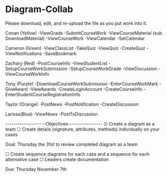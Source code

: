 # Diagram-Collab
Please download, edit, and re-upload the file as you put work into it.


Conan (Yellow)
-ViewGrade
-SubmitCourseWork
-ViewCourseMaterial
(sub DownloadMaterial)
-ViewCourseWork
-ViewCalendar
-SetCalendar

Cameron (Green)
-ViewClassList
-TakeQuiz
-ViewQuiz
-CreateQuiz
-ViewNotifications
-SaveBookmark

Zachary (Red)
-PostCourseInfo
-ViewStudentList
-SetupCourseWorkSubmission
-SetupCourseWorkGrade
-ViewDiscussion
-ViewCourseWorkInfo

Tony (Purple)
-DownloadCourseWorkSubmission
-EnterCourseWorkMark
-GiveAward
-ViewAwards
-CreateLoginAccount
-CreateCourseInfo
-EnterStudentCourseRegistrationInfo

Taylor (Orange)
-PostNews
-PostNotification
-CreateDiscussion

Larissa(Blue)
-ViewNews
-PostToDiscussion


--------------------Objectives-----------------
☑ Create a diagram as a team
☐ Create details (signature, attributes, methods) individually on your cases

Goal: Thursday the 31st to review completed diagram as a team

☐ Create sequence diagrams for each case and a sequence for each alternative case
☐ Leaders create documentation

Due: Thursday November 7th 

